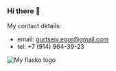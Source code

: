 ### Hi there 👋

My contact details:
  - email: gurtseiv.egor@gmail.com
  - tel: +7 (914) 964-39-23
<img stc='https://drive.google.com/file/d/1nNNZFTFy8REVwEXLB-7Q_NUlU9I5AFgb/view?usp=sharing' alt="My fiasko logo"/>


<!--
**EgorGurtsiev/EgorGurtsiev** is a ✨ _special_ ✨ repository because its `README.md` (this file) appears on your GitHub profile.

Here are some ideas to get you started:

- 🔭 I’m currently working on ...
- 🌱 I’m currently learning ...
- 👯 I’m looking to collaborate on ...
- 🤔 I’m looking for help with ...
- 💬 Ask me about ...
- 📫 How to reach me: ...
- 😄 Pronouns: ...
- ⚡ Fun fact: ...
-->
